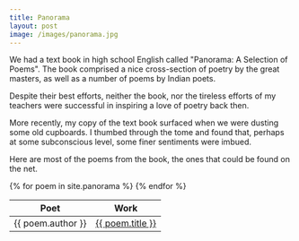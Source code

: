 ```yaml
---
title: Panorama
layout: post
image: /images/panorama.jpg
---
```


We had a text book in high school English called "Panorama: A Selection of Poems". The book comprised a nice cross-section of poetry by the great masters, as well as a number of poems by Indian poets.

Despite their best efforts, neither the book, nor the tireless efforts of my teachers were successful in inspiring a love of poetry back then.

More recently, my copy of the text book surfaced when we were dusting some old cupboards. I thumbed through the tome and found that, perhaps at some subconscious level, some finer sentiments were imbued. 

Here are most of the poems from the book, the ones that could be found on the net.

<table class="sortable">
<thead><tr><th>Poet</th><th>Work</th></tr></thead>
{% for poem in site.panorama %}
        <tr><td>{{ poem.author }}</td>
        <td data-sort="{{ poem.title }}"><a href="{{ poem.url }}">{{ poem.title }}</a></td></tr>
{% endfor %}
</table>
